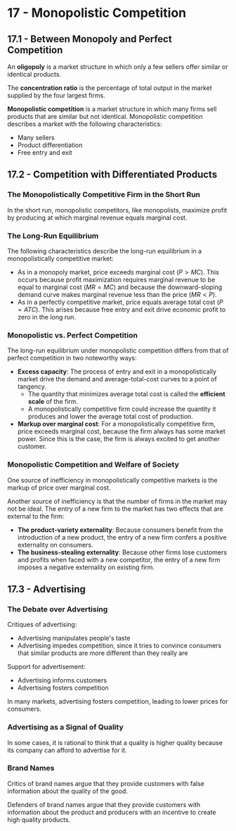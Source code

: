 # 17 - Monopolistic Competition

## 17.1 - Between Monopoly and Perfect Competition

An **oligopoly** is a market structure in which only a few sellers offer similar or identical products.

The **concentration ratio** is the percentage of total output in the market supplied by the four largest firms.

**Monopolistic competition** is a market structure in which many firms sell products that are similar but not identical. Monopolistic competition describes a market with the following characteristics:
- Many sellers
- Product differentiation
- Free entry and exit

## 17.2 - Competition with Differentiated Products

### The Monopolistically Competitive Firm in the Short Run

In the short run, monopolistic competitors, like monopolists, maximize profit by producing at which marginal revenue equals marginal cost.

### The Long-Run Equilibrium

The following characteristics describe the long-run equilibrium in a monopolistically competitive market:
- As in a monopoly market, price exceeds marginal cost ($P > MC$). This occurs because profit maximization requires marginal revenue to be equal to marginal cost ($MR = MC$) and because the downward-sloping demand curve makes marginal revenue less than the price ($MR < P$).
- As in a perfectly competitive market, price equals average total cost ($P = ATC$). This arises because free entry and exit drive economic profit to zero in the long run.

### Monopolistic vs. Perfect Competition

The long-run equilibrium under monopolistic competition differs from that of perfect competition in two noteworthy ways:
- **Excess capacity**: The process of entry and exit in a monopolistically market drive the demand and average-total-cost curves to a point of tangency.
    - The quantity that minimizes average total cost is called the **efficient scale** of the firm.
    - A monopolistically competitive firm could increase the quantity it produces and lower the average total cost of production.
- **Markup over marginal cost**: For a monopolistically competitive firm, price exceeds marginal cost, because the firm always has some market power. Since this is the case, the firm is always excited to get another customer.

### Monopolistic Competition and Welfare of Society

One source of inefficiency in monopolistically competitive markets is the markup of price over marginal cost.

Another source of inefficiency is that the number of firms in the market may not be ideal. The entry of a new firm to the market has two effects that are external to the firm:
- **The product-variety externality**: Because consumers benefit from the introduction of a new product, the entry of a new firm confers a positive externality on consumers.
- **The business-stealing externality**: Because other firms lose customers and profits when faced with a new competitor, the entry of a new firm imposes a negative externality on existing firm.

## 17.3 - Advertising

### The Debate over Advertising

Critiques of advertising:
- Advertising manipulates people's taste
- Advertising impedes competition, since it tries to convince consumers that similar products are more different than they really are

Support for advertisement:
- Advertising informs customers
- Advertising fosters competition

In many markets, advertising fosters competition, leading to lower prices for consumers.

### Advertising as a Signal of Quality

In some cases, it is rational to think that a quality is higher quality because its company can afford to advertise for it.

### Brand Names

Critics of brand names argue that they provide customers with false information about the quality of the good.

Defenders of brand names argue that they provide customers with information about the product and producers with an incentive to create high quality products.
